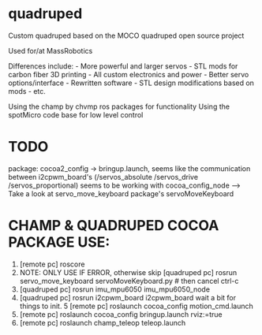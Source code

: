# quadruped

Custom quadruped based on the MOCO quadruped open source project

Used for/at MassRobotics

Differences include:
    - More powerful and larger servos
    - STL mods for carbon fiber 3D printing
    - All custom electronics and power
    - Better servo options/interface
    - Rewritten software
    - STL design modifications based on mods
    - etc.


Using the champ by chvmp ros packages for functionality
Using the spotMicro code base for low level control

# TODO
package: cocoa2_config -> bringup.launch, seems like the communication between i2cpwm_board's (/servos_absolute
/servos_drive
/servos_proportional)
seems to be working with cocoa_config_node
--> Take a look at servo_move_keyboard package's servoMoveKeyboard


# CHAMP & QUADRUPED COCOA PACKAGE USE:
1. [remote pc] roscore
2. NOTE: ONLY USE IF ERROR, otherwise skip [quadruped pc] rosrun servo_move_keyboard servoMoveKeyboard.py # then cancel ctrl-c
3. [quadruped pc] rosrun imu_mpu6050 imu_mpu6050_node
4. [quadruped pc] rosrun i2cpwm_board i2cpwm_board
wait a bit for things to init.
5  [remote pc] roslaunch cocoa_config motion_cmd.launch
6. [remote pc] roslaunch cocoa_config bringup.launch rviz:=true
7. [remote pc] roslaunch champ_teleop teleop.launch
